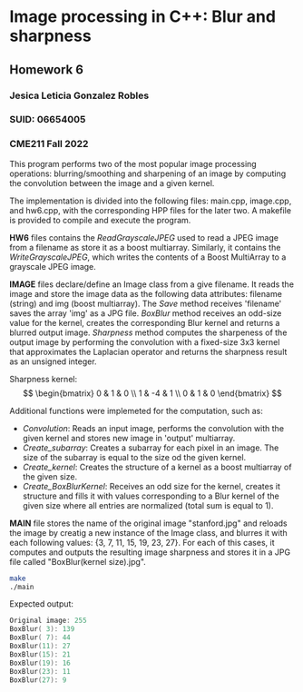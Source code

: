 # Image processing in C++: Blur and sharpness
## Homework 6 
### Jesica Leticia Gonzalez Robles 
### SUID: 06654005
### CME211 Fall 2022

This program performs two of the most popular image processing operations: blurring/smoothing and sharpening of an image by computing the convolution between the image and a given kernel.

The implementation is divided into the following files: main.cpp, image.cpp, and hw6.cpp, with the corresponding HPP files for the later two. A makefile is provided to compile and execute the program. 

**HW6** files contains the *ReadGrayscaleJPEG* used to read a JPEG image from a filename as store it as a boost multiarray. Similarly, it contains the *WriteGrayscaleJPEG*, which writes the contents of a Boost MultiArray to a grayscale JPEG image.

**IMAGE** files declare/define an Image class from a give filename. It reads the image and store the image data as the following data attributes: filename (string) and img (boost multiarray). The *Save* method receives 'filename' saves the array 'img' as a JPG file. *BoxBlur* method receives an odd-size value for the kernel, creates the corresponding Blur kernel and returns a blurred output image. *Sharpness* method computes the sharpeness of the output image by performing the convolution with a fixed-size 3x3 kernel that approximates the Laplacian operator and returns the sharpness result as an unsigned integer. 

Sharpness kernel:
$$
\begin{bmatrix} 
0 & 1 & 0 \\ 
1 & -4 & 1 \\ 
0 & 1 & 0 \end{bmatrix}
$$

Additional functions were implemeted for the computation, such as:

- *Convolution*: Reads an input image, performs the convolution with the given kernel and stores new image in 'output' multiarray.
- *Create_subarray*: Creates a subarray for each pixel in an image. The size of the subarray is equal to the size od the given kernel.
- *Create_kernel*: Creates the structure of a kernel as a boost multiarray of the given size.
- *Create_BoxBlurKernel*: Receives an odd size for the kernel, creates it structure and fills it with values corresponding to a Blur kernel of the given size where all entries are normalized (total sum is equal to 1).

**MAIN** file stores the name of the original image "stanford.jpg" and reloads the image by creatig a new instance of the Image class, and blurres it with each following values: {3, 7, 11, 15, 19, 23, 27}. For each of this cases, it computes and outputs the resulting image sharpness and stores it in a JPG file called "BoxBlur(kernel size).jpg". 

```bash
make
./main
```
Expected output:

```c++
Original image: 255
BoxBlur( 3): 139
BoxBlur( 7): 44
BoxBlur(11): 27
BoxBlur(15): 21
BoxBlur(19): 16
BoxBlur(23): 11
BoxBlur(27): 9
```








